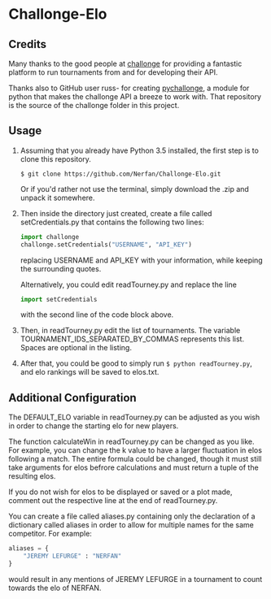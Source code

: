 # Challonge-Elo

## Credits

Many thanks to the good people at [challonge](http://challonge.com) for providing a fantastic platform to run tournaments from and for developing their API.

Thanks also to GitHub user russ- for creating [pychallonge](https://github.com/russ-/pychallonge), a module for python that makes the challonge API a breeze to work with. That repository is the source of the challonge folder in this project.

## Usage

1. Assuming that you already have Python 3.5 installed, the first step is to clone this repository.

   ```
   $ git clone https://github.com/Nerfan/Challonge-Elo.git
   ```

   Or if you'd rather not use the terminal, simply download the .zip and unpack it somewhere.

2. Then inside the directory just created, create a file called setCredentials.py that contains the following two lines:

   ```python
   import challonge
   challonge.setCredentials("USERNAME", "API_KEY")
   ```

   replacing USERNAME and API_KEY with your information, while keeping the surrounding quotes.

   Alternatively, you could edit readTourney.py and replace the line

   ```python
   import setCredentials
   ```

   with the second line of the code block above.

3. Then, in readTourney.py edit the list of tournaments. The variable TOURNAMENT_IDS_SEPARATED_BY_COMMAS represents this list. Spaces are optional in the listing.

4. After that, you could be good to simply run `$ python readTourney.py`, and elo rankings will be saved to elos.txt.

## Additional Configuration

The DEFAULT_ELO variable in readTourney.py can be adjusted as you wish in order to change the starting elo for new players.

The function calculateWin in readTourney.py can be changed as you like. For example, you can change the k value to have a larger fluctuation in elos following a match. The entire formula could be changed, though it must still take arguments for elos befrore calculations and must return a tuple of the resulting elos.

If you do not wish for elos to be displayed or saved or a plot made, comment out the respective line at the end of readTourney.py.

You can create a file called aliases.py containing only the declaration of a dictionary called aliases in order to allow for multiple names for the same competitor. For example:

```python
aliases = {
    "JEREMY LEFURGE" : "NERFAN"
}
```

would result in any mentions of JEREMY LEFURGE in a tournament to count towards the elo of NERFAN.
